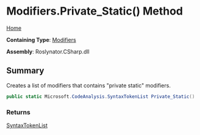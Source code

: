 # Modifiers\.Private\_Static\(\) Method

[Home](../../../../README.md)

**Containing Type**: [Modifiers](../README.md)

**Assembly**: Roslynator\.CSharp\.dll

## Summary

Creates a list of modifiers that contains "private static" modifiers\.

```csharp
public static Microsoft.CodeAnalysis.SyntaxTokenList Private_Static()
```

### Returns

[SyntaxTokenList](https://docs.microsoft.com/en-us/dotnet/api/microsoft.codeanalysis.syntaxtokenlist)

